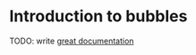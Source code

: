 # Introduction to bubbles

TODO: write [great documentation](http://jacobian.org/writing/what-to-write/)
